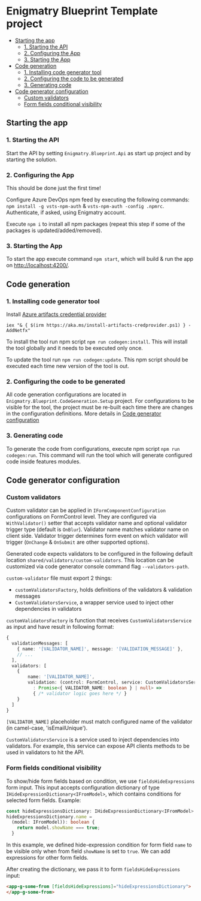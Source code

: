 # Enigmatry Blueprint Template project

* [Starting the app](#starting-the-app)
  * [1. Starting the API](#1-starting-the-api)
  * [2. Configuring the App](#2-configuring-the-app)
  * [3. Starting the App](#3-starting-the-app)
* [Code generation](#code-generation)
  * [1. Installing code generator tool](#1-installing-code-generator-tool)
  * [2. Configuring the code to be generated](#2-configuring-the-code-to-be-generated)
  * [3. Generating code](#3-generating-code)
* [Code generator configuration](#code-generator-configuration)
  * [Custom validators](#custom-validators)
  * [Form fields conditional visibility](#form-fields-conditional-visibility)

## Starting the app

### 1. Starting the API

Start the API by setting `Enigmatry.Blueprint.Api` as start up project and by starting the solution.

### 2. Configuring the App

This should be done just the first time!

Configure Azure DevOps npm feed by executing the following commands: `npm install -g vsts-npm-auth` & `vsts-npm-auth -config .npmrc`. Authenticate, if asked, using Enigmatry account.

Execute `npm i` to install all npm packages (repeat this step if some of the packages is updated/added/removed).

### 3. Starting the App

To start the app execute command `npm start`, which will build & run the app on <http://localhost:4200/>.

## Code generation

### 1. Installing code generator tool

Install [Azure artifacts credential provider](https://github.com/microsoft/artifacts-credprovider#setup) 

`iex "& { $(irm https://aka.ms/install-artifacts-credprovider.ps1) } -AddNetfx"`

To install the tool run npm script `npm run codegen:install`. This will install the tool globally and it needs to be executed only once.

To update the tool run `npm run codegen:update`. This npm script should be executed each time new version of the tool is out.

### 2. Configuring the code to be generated

All code generation configurations are located in `Enigmatry.Blueprint.CodeGeneration.Setup` project. For configurations to be visible for the tool, the project must be re-built each time there are changes in the configuration definitions. More details in [Code generator configuration](#code-generator-configuration)

### 3. Generating code

To generate the code from configurations, execute npm script `npm run codegen:run`. This command will run the tool which will generate configured code inside features modules.

## Code generator configuration

### Custom validators

Custom validator can be applied in `IFormComponentConfiguration` configurations on FormControl level. They are configured via `WithValidator()` setter that accepts validator name and optional validator trigger type (default is `OnBlur`). Validator name matches validator name on client side. Validator trigger determines form event on which validator will trigger (`OnChange` & `OnSubmit` are other supported options).

Generated code expects validators to be configured in the following default location `shared/validators/custom-validators`. This location can be customized via code generator console command flag `--validators-path`.

`custom-validator` file must export 2 things:

* `customValidatorsFactory`, holds definitions of the validators & validation messages
* `CustomValidatorsService`, a wrapper service used to inject other dependencies in validators

`customValidatorsFactory` is function that receives `CustomValidatorsService` as input and have result in following format:

```ts
{
  validationMessages: [
    { name: '[VALIDATOR_NAME]', message: '[VALIDATION_MESSAGE]' },
    // ...
  ],
  validators: [
    {
        name: '[VALIDATOR_NAME]',
        validation: (control: FormControl, service: CustomValidatorsService)
          : Promise<{ VALIDATOR_NAME: boolean } | null> =>
          { /* validator logic goes here */ }
    }
  ]
}
```

`[VALIDATOR_NAME]` placeholder must match configured name of the validator (in camel-case, 'isEmailUnique').

`CustomValidatorsService` is a service used to inject dependencies into validators. For example, this service can expose API clients methods to be used in validators to hit the API.

### Form fields conditional visibility

To show/hide form fields based on condition, we use `fieldsHideExpressions` form input. This input accepts configuration dictionary of type `IHideExpressionDictionary<IFromModel>`, which contains conditions for selected form fields. Example:

```ts
const hideExpressionsDictionary: IHideExpressionDictionary<IFromModel> = {};
hideExpressionsDictionary.name = 
  (model: IFromModel)): boolean {
    return model.showName === true;
  }
```

In this example, we defined hide-expression condition for form field `name` to be visible only when from field `showName` is set to `true`. We can add expressions for other form fields.

After creating the dictionary, we pass it to form `fieldsHideExpressions` input:

```html
<app-g-some-from [fieldsHideExpressions]="hideExpressionsDictionary">
</app-g-some-from>
```
